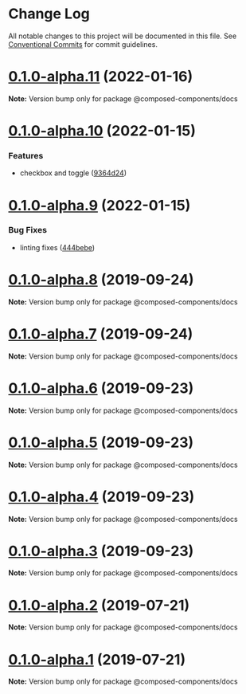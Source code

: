 # Change Log

All notable changes to this project will be documented in this file.
See [Conventional Commits](https://conventionalcommits.org) for commit guidelines.

# [0.1.0-alpha.11](https://github.com/composed-components/composed-components/compare/@composed-components/docs@0.1.0-alpha.10...@composed-components/docs@0.1.0-alpha.11) (2022-01-16)

**Note:** Version bump only for package @composed-components/docs





# [0.1.0-alpha.10](https://github.com/composed-components/composed-components/compare/@composed-components/docs@0.1.0-alpha.9...@composed-components/docs@0.1.0-alpha.10) (2022-01-15)


### Features

* checkbox and toggle ([9364d24](https://github.com/composed-components/composed-components/commit/9364d2437ac46e585ed09fc97b7644b652c07901))





# [0.1.0-alpha.9](https://github.com/composed-components/composed-components/compare/@composed-components/docs@0.1.0-alpha.8...@composed-components/docs@0.1.0-alpha.9) (2022-01-15)


### Bug Fixes

* linting fixes ([444bebe](https://github.com/composed-components/composed-components/commit/444bebeabb203adecc47bd204c54212abd4e96f7))





# [0.1.0-alpha.8](https://github.com/composed-components/composed-components/compare/@composed-components/docs@0.1.0-alpha.7...@composed-components/docs@0.1.0-alpha.8) (2019-09-24)

**Note:** Version bump only for package @composed-components/docs

# [0.1.0-alpha.7](https://github.com/composed-components/composed-components/compare/@composed-components/docs@0.1.0-alpha.6...@composed-components/docs@0.1.0-alpha.7) (2019-09-24)

**Note:** Version bump only for package @composed-components/docs

# [0.1.0-alpha.6](https://github.com/composed-components/composed-components/compare/@composed-components/docs@0.1.0-alpha.4...@composed-components/docs@0.1.0-alpha.6) (2019-09-23)

**Note:** Version bump only for package @composed-components/docs

# [0.1.0-alpha.5](https://github.com/composed-components/composed-components/compare/@composed-components/docs@0.1.0-alpha.4...@composed-components/docs@0.1.0-alpha.5) (2019-09-23)

**Note:** Version bump only for package @composed-components/docs

# [0.1.0-alpha.4](https://github.com/composed-components/composed-components/compare/@composed-components/docs@0.1.0-alpha.3...@composed-components/docs@0.1.0-alpha.4) (2019-09-23)

**Note:** Version bump only for package @composed-components/docs

# [0.1.0-alpha.3](https://github.com/composed-components/composed-components/compare/@composed-components/docs@0.1.0-alpha.2...@composed-components/docs@0.1.0-alpha.3) (2019-09-23)

**Note:** Version bump only for package @composed-components/docs

# [0.1.0-alpha.2](https://github.com/composed-components/composed-components/compare/@composed-components/docs@0.1.0-alpha.1...@composed-components/docs@0.1.0-alpha.2) (2019-07-21)

**Note:** Version bump only for package @composed-components/docs

# [0.1.0-alpha.1](https://github.com/composed-components/composed-components/compare/@composed-components/docs@0.1.0-alpha.0...@composed-components/docs@0.1.0-alpha.1) (2019-07-21)

**Note:** Version bump only for package @composed-components/docs
